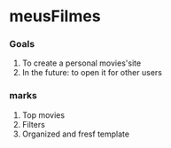 # meusFilmes

### Goals
1. To create a personal movies'site
2. In the future: to open it for other users 

### marks
1. Top movies
2. Filters
3. Organized and fresf template




